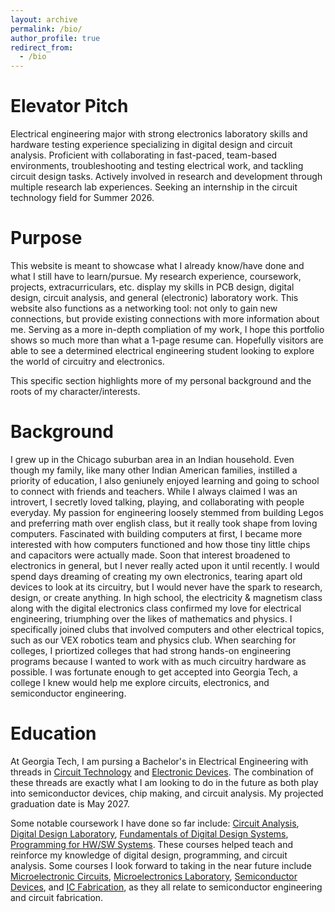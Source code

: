 ```yaml
---
layout: archive
permalink: /bio/
author_profile: true
redirect_from:
  - /bio
---
```

Elevator Pitch
====
Electrical engineering major with strong electronics laboratory skills and hardware testing experience specializing in digital design and circuit analysis. Proficient with collaborating in fast-paced, team-based environments, troubleshooting and testing electrical work, and tackling circuit design tasks. Actively involved in research and development through multiple research lab experiences. Seeking an internship in the circuit technology field for Summer 2026.

Purpose
====
This website is meant to showcase what I already know/have done and what I still have to learn/pursue. My research experience, coursework, projects, extracurriculars, etc. display my skills in PCB design, digital design, circuit analysis, and general (electronic) laboratory work. This website also functions as a networking tool: not only to gain new connections, but provide existing connections with more information about me. Serving as a more in-depth compliation of my work, I hope this portfolio shows so much more than what a 1-page resume can. Hopefully visitors are able to see a determined electrical engineering student looking to explore the world of circuitry and electronics. 

This specific section highlights more of my personal background and the roots of my character/interests.

Background
====
I grew up in the Chicago suburban area in an Indian household. Even though my family, like many other Indian American families, instilled a priority of education, I also geniunely enjoyed learning and going to school to connect with friends and teachers. While I always claimed I was an introvert, I secretly loved talking, playing, and collaborating with people everyday. My passion for engineering loosely stemmed from building Legos and preferring math over english class, but it really took shape from loving computers. Fascinated with building computers at first, I became more interested with how computers functioned and how those tiny little chips and capacitors were actually made. Soon that interest broadened to electronics in general, but I never really acted upon it until recently. I would spend days dreaming of creating my own electronics, tearing apart old devices to look at its circuitry, but I would never have the spark to research, design, or create anything. In high school, the electricity & magnetism class along with the digital electronics class confirmed my love for electrical engineering, triumphing over the likes of mathematics and physics. I specifically joined clubs that involved computers and other electrical topics, such as our VEX robotics team and physics club. When searching for colleges, I priortized colleges that had strong hands-on engineering programs because I wanted to work with as much circuitry hardware as possible. I was fortunate enough to get accepted into Georgia Tech, a college I knew would help me explore circuits, electronics, and semiconductor engineering. 

Education
====
At Georgia Tech, I am pursing a Bachelor's in Electrical Engineering with threads in [Circuit Technology](https://ece.gatech.edu/circuit-technology-thread) and [Electronic Devices](https://ece.gatech.edu/electronic-optoelectronic-devices-thread). The combination of these threads are exactly what I am looking to do in the future as both play into semiconductor devices, chip making, and circuit analysis. My projected graduation date is May 2027.

Some notable coursework I have done so far include: [Circuit Analysis](https://ece.gatech.edu/courses/ece2040), [Digital Design Laboratory](https://ece.gatech.edu/courses/ece2031), [Fundamentals of Digital Design Systems](https://ece.gatech.edu/courses/ece2020), [Programming for HW/SW Systems](https://ece.gatech.edu/courses/ece2035). These courses helped teach and reinforce my knowledge of digital design, programming, and circuit analysis. Some courses I look forward to taking in the near future include [Microelectronic Circuits](https://ece.gatech.edu/courses/ece3040), [Microelectronics Laboratory](https://ece.gatech.edu/courses/ece3043), [Semiconductor Devices](https://ece.gatech.edu/courses/ece3450), and [IC Fabrication](https://ece.gatech.edu/courses/ece4452), as they all relate to semiconductor engineering and circuit fabrication.


